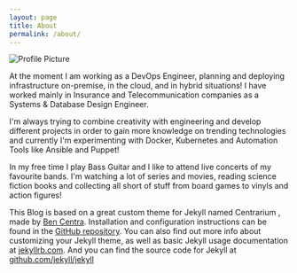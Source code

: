 ```yaml
---
layout: page
title: About
permalink: /about/
---
```


<img src="{{ site.baseurl }}/assets/profile-placeholder.gif" title="Profile Picture" class="profile">

At the moment I am working as a DevOps Engineer, planning and deploying infrastructure on-premise, in the cloud, and in hybrid situations! I have worked mainly in Insurance and Telecommunication companies as a Systems & Database Design Engineer.

I'm always trying to combine creativity with engineering and develop different projects in order to gain more knowledge on trending technologies and currently I'm experimenting with Docker, Kubernetes and Automation Tools like Ansible and Puppet!

In my free time I play Bass Guitar and I like to attend live concerts of my favourite bands. I'm watching a lot of series and movies, reading science fiction books and collecting all short of stuff from board games to vinyls and action figures!

This Blog is based on a great custom theme for Jekyll named Centrarium , made by [Ben Centra][bencentra]. Installation and configuration instructions can be found in the [GitHub repository](https://github.com/bencentra/centrarium).
You can also find out more info about customizing your Jekyll theme, as well as basic Jekyll usage documentation at [jekyllrb.com](http://jekyllrb.com/). And you can find the source code for Jekyll at [github.com/jekyll/jekyll](https://github.com/jekyll/jekyll)

[centrarium]: https://github.com/bencentra/centrarium
[bencentra]: http://bencentra.com
[jekyll]: https://github.com/jekyll/jekyll
